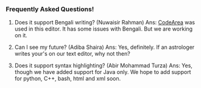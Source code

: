 ### Frequently Asked Questions!

1. Does it support Bengali writing? (Nuwaisir Rahman)
Ans: [CodeArea](fxmisc.github.io/richtext/javadoc/org/fxmisc/richtext/CodeArea.html) was used in this editor. It has some issues with Bengali. But we
are working on it.

2. Can I see my future? (Adiba Shaira)
Ans: Yes, definitely. If an astrologer writes your's on our text editor, why not then?

3. Does it support syntax highlighting? (Abir Mohammad Turza)
Ans: Yes, though we have added support for Java only. We hope to add support for python, C++, bash, html and xml soon.

